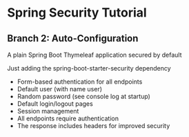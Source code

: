 # Spring Security Tutorial

## Branch 2: Auto-Configuration

A plain Spring Boot Thymeleaf application secured by default

Just adding the spring-boot-starter-security dependency

- Form-based authentication for all endpoints
- Default user (with name user)
- Random password (see console log at startup)
- Default login/logout pages
- Session management
- All endpoints require authentication
- The response includes headers for improved security
